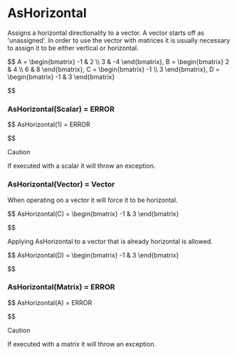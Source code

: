 # AsHorizontal

Assigns a horizontal directionality to a vector.  A vector starts off as 'unassigned'.  In order to
use the vector with matrices it is usually necessary to assign it to be either vertical or horizontal.


$$
A = \begin{bmatrix}
   -1 & 2          \\\\
   3 & -4
\end{bmatrix}, 
B = \begin{bmatrix}
   2 & 4          \\\\
   6 & 8
\end{bmatrix}, 
C = \begin{bmatrix}
    -1 \\\\
   3
\end{bmatrix}, 
D = \begin{bmatrix}
   -1 & 3
\end{bmatrix}

$$

### AsHorizontal(Scalar) = ERROR


$$
 AsHorizontal(1) = ERROR

$$


> [!CAUTION]
> If executed with a scalar it will throw an exception.


### AsHorizontal(Vector) = Vector

When operating on a vector it will force it to be horizontal.


$$
AsHorizontal(C) = \begin{bmatrix}
   -1 & 3
\end{bmatrix}

$$

Applying AsHorizontal to a vector that is already horizontal is allowed.


$$
AsHorizontal(D) = \begin{bmatrix}
   -1 & 3 
\end{bmatrix}

$$

### AsHorizontal(Matrix) = ERROR


$$
AsHorizontal(A) = ERROR

$$

> [!CAUTION]
> If executed with a matrix it will throw an exception.
